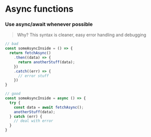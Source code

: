 # Async functions

### **Use async/await whenever possible**

> Why? This syntax is cleaner, easy error handling and debugging

```typescript
// bad
const someAsyncInside = () => {
  return fetchAsync()
    .then((data) => {
      return anotherStuff(data);
    })
    .catch((err) => {
      // error stuff
    })
}

// good
const someAsyncInside = async () => {
  try {
    const data = await fetchAsync();
    anotherStuff(data);
  } catch (err) {
    // deal with error
  }
}
```



